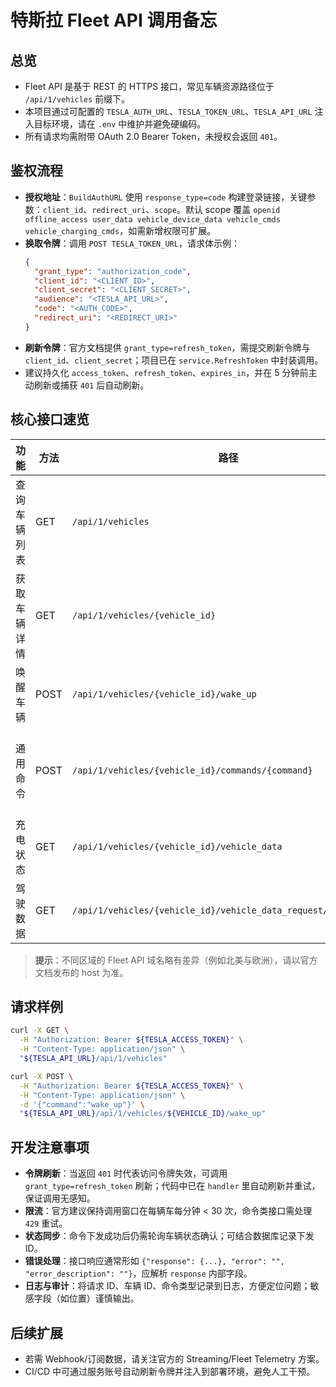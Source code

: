 # 特斯拉 Fleet API 调用备忘

## 总览
- Fleet API 是基于 REST 的 HTTPS 接口，常见车辆资源路径位于 `/api/1/vehicles` 前缀下。
- 本项目通过可配置的 `TESLA_AUTH_URL`、`TESLA_TOKEN_URL`、`TESLA_API_URL` 注入目标环境，请在 `.env` 中维护并避免硬编码。
- 所有请求均需附带 OAuth 2.0 Bearer Token，未授权会返回 `401`。

## 鉴权流程
- **授权地址**：`BuildAuthURL` 使用 `response_type=code` 构建登录链接，关键参数：`client_id`、`redirect_uri`、`scope`。默认 scope 覆盖 `openid offline_access user_data vehicle_device_data vehicle_cmds vehicle_charging_cmds`，如需新增权限可扩展。
- **换取令牌**：调用 `POST TESLA_TOKEN_URL`，请求体示例：
  ```json
  {
    "grant_type": "authorization_code",
    "client_id": "<CLIENT_ID>",
    "client_secret": "<CLIENT_SECRET>",
    "audience": "<TESLA_API_URL>",
    "code": "<AUTH_CODE>",
    "redirect_uri": "<REDIRECT_URI>"
  }
  ```
- **刷新令牌**：官方文档提供 `grant_type=refresh_token`，需提交刷新令牌与 `client_id`、`client_secret`；项目已在 `service.RefreshToken` 中封装调用。
- 建议持久化 `access_token`、`refresh_token`、`expires_in`，并在 5 分钟前主动刷新或捕获 `401` 后自动刷新。

## 核心接口速览
| 功能 | 方法 | 路径 | 说明 |
| ---- | ---- | ---- | ---- |
| 查询车辆列表 | GET | `/api/1/vehicles` | 返回账号可见车辆及 `id`, `vin`, `state` 等；初次加载可能处于 `asleep`。 |
| 获取车辆详情 | GET | `/api/1/vehicles/{vehicle_id}` | 单车状态，包含车主信息和连接状态。 |
| 唤醒车辆 | POST | `/api/1/vehicles/{vehicle_id}/wake_up` | 若返回 `asleep` 可重试，限制 1~2 秒间隔。 |
| 通用命令 | POST | `/api/1/vehicles/{vehicle_id}/commands/{command}` | 常见命令包含 `start_charging`、`stop_charging`、`set_sentry_mode` 等；不同命令可附 JSON 体。 |
| 充电状态 | GET | `/api/1/vehicles/{vehicle_id}/vehicle_data` | 返回综合数据，包含充电、气候、位置；频率控制在 60 秒以上。 |
| 驾驶数据 | GET | `/api/1/vehicles/{vehicle_id}/vehicle_data_request/drive_state` | 仅车辆在线时可获取，经度、纬度、速度。 |

> **提示**：不同区域的 Fleet API 域名略有差异（例如北美与欧洲），请以官方文档发布的 host 为准。

## 请求样例
```bash
curl -X GET \
  -H "Authorization: Bearer ${TESLA_ACCESS_TOKEN}" \
  -H "Content-Type: application/json" \
  "${TESLA_API_URL}/api/1/vehicles"
```
```bash
curl -X POST \
  -H "Authorization: Bearer ${TESLA_ACCESS_TOKEN}" \
  -H "Content-Type: application/json" \
  -d '{"command":"wake_up"}' \
  "${TESLA_API_URL}/api/1/vehicles/${VEHICLE_ID}/wake_up"
```

## 开发注意事项
- **令牌刷新**：当返回 `401` 时代表访问令牌失效，可调用 `grant_type=refresh_token` 刷新；代码中已在 `handler` 里自动刷新并重试，保证调用无感知。
- **限流**：官方建议保持调用窗口在每辆车每分钟 < 30 次，命令类接口需处理 `429` 重试。
- **状态同步**：命令下发成功后仍需轮询车辆状态确认；可结合数据库记录下发 ID。
- **错误处理**：接口响应通常形如 `{"response": {...}, "error": "", "error_description": ""}`，应解析 `response` 内部字段。
- **日志与审计**：将请求 ID、车辆 ID、命令类型记录到日志，方便定位问题；敏感字段（如位置）谨慎输出。

## 后续扩展
- 若需 Webhook/订阅数据，请关注官方的 Streaming/Fleet Telemetry 方案。
- CI/CD 中可通过服务账号自动刷新令牌并注入到部署环境，避免人工干预。
